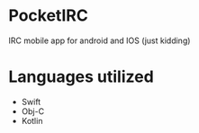# PocketIRC

IRC mobile app for android and IOS (just kidding)

# Languages utilized

- Swift
- Obj-C
- Kotlin
